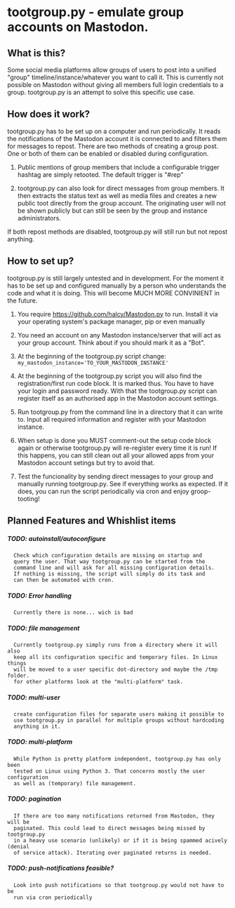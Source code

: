 tootgroup.py - emulate group accounts on Mastodon.
==================================================


What is this?
-------------

Some social media platforms allow groups of users to post into a unified "group"
timeline/instance/whatever you want to call it. This is currently not possible
on Mastodon without giving all members full login credentials to a group.
tootgroup.py is an attempt to solve this specific use case.


How does it work?
-----------------

tootgroup.py has to be set up on a computer and run periodically. It reads the
notifications of the Mastodon account it is connected to and filters them for
messages to repost. There are two methods of creating a group post. One or both
of them can be enabled or disabled during configuration.

1. Public mentions of group members that include a configurable trigger hashtag
are simply retooted. The default trigger is "#rep"

2. tootgroup.py can also look for direct messages from group members. It then
extracts the status text as well as media files and creates a new public toot
directly from the group account. The originating user will not be shown publicly
but can still be seen by the group and instance administrators.

If both repost methods are disabled, tootgroup.py will still run but not repost
anything.


How to set up?
--------------

tootgroup.py is still largely untested and in development. For the moment it has
to be set up and configured manually by a person who understands the code and
what it is doing. This will become MUCH MORE CONVINIENT in the future. 

1. You require https://github.com/halcy/Mastodon.py to run.
Install it via your operating system's package manager, pip or even manually

2. You need an account on any Mastodon instance/server that will act as your
group account. Think about if you should mark it as a "Bot".

3. At the beginning of the tootgroup.py script change:
```my_mastodon_instance='TO_YOUR_MASTODON_INSTANCE'```

4. At the beginning of the tootgroup.py script you will also find the
registration/first run code block. It is marked thus. You have to have your login
and password ready. With that the tootgroup.py script can register itself as an
authorised app in the Mastodon account settings.

5. Run tootgroup.py from the command line in a directory that it can write to.
Input all required information and register with your Mastodon instance.

6. When setup is done you MUST comment-out the setup code block again or otherwise
tootgroup.py will re-register every time it is run! If this happens, you can still
clean out all your allowed apps from your Mastodon account setings but try to avoid
that.

7. Test the funcionality by sending direct messages to your group and manually running
tootgroup.py. See if everything works as expected. If it does, you can run the script
periodically via cron and enjoy groop-tooting!




Planned Features and Whishlist items
------------------------------------

##### TODO: autoinstall/autoconfigure
      Check which configuration details are missing on startup and
      query the user. That way tootgroup.py can be started from the
      command line and will ask for all missing configuration details.
      If nothing is missing, the script will simply do its task and
      can then be automated with cron.

##### TODO: Error handling
      Currently there is none... wich is bad

##### TODO: file management
      Currently tootgroup.py simply runs from a directory where it will also
      keep all its configuration specific and temporary files. In Linux things
      will be moved to a user specific dot-directory and maybe the /tmp folder.
      for other platforms look at the "multi-platform" task.

##### TODO: multi-user
      create configuration files for separate users making it possible to
      use tootgroup.py in parallel for multiple groups without hardcoding
      anything in it.

##### TODO: multi-platform
      While Python is pretty platform independent, tootgroup.py has only been
      tested on Linux using Python 3. That concerns mostly the user configuration
      as well as (temporary) file management.

##### TODO: pagination
      If there are too many notifications returned from Mastodon, they will be
      paginated. This could lead to direct messages being missed by tootgroup.py
      in a heavy use scenario (unlikely) or if it is being spammed acively (denial
      of service attack). Iterating over paginated returns is needed.

##### TODO: push-notifications feasible?
      Look into push notifications so that tootgroup.py would not have to be
      run via cron periodically



